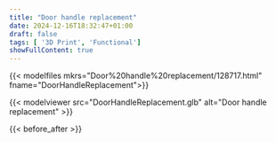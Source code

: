 ```yaml
---
title: "Door handle replacement"
date: 2024-12-16T18:32:47+01:00
draft: false
tags: [ '3D Print', 'Functional']
showFullContent: true
---
```


{{< modelfiles mkrs="Door%20handle%20replacement/128717.html" fname="DoorHandleReplacement">}}

{{< modelviewer src="DoorHandleReplacement.glb" alt="Door handle replacement" >}}

{{< before_after >}}